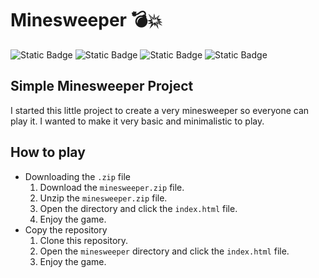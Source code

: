 # Minesweeper 💣💥

![Static Badge](https://img.shields.io/badge/HTML-black?style=flat-square&logo=HTML5) ![Static Badge](https://img.shields.io/badge/CSS-black?style=flat-square&logo=CSS3&logoColor=%231572B6) ![Static Badge](https://img.shields.io/badge/Javascript-black?style=flat-square&logo=javascript&logoColor=%23F7DF1E) ![Static Badge](https://img.shields.io/badge/Bootstrap-black?style=flat-square&logo=bootstrap&logoColor=%237952B3)

## Simple Minesweeper Project
I started this little project to create a very minesweeper so everyone can play it. I wanted to make it very basic and minimalistic to play.

## How to play 
* Downloading the `.zip` file
    1. Download the `minesweeper.zip` file.
    2. Unzip the `minesweeper.zip` file.
    3. Open the directory and click the `index.html` file.
    4. Enjoy the game.
* Copy the repository
    1. Clone this repository.
    2. Open the `minesweeper` directory and click the `index.html` file.
    3. Enjoy the game.